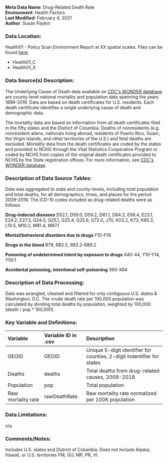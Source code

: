 **Meta Data Name**: Drug-Related Death Rate  
**Environment**: Health Factors  
**Last Modified**: February 4, 2021  
**Author**: Susan Paykin  

### Data Location: 
Health01 - Policy Scan Environment Report at XX spatial scales. Files can be found [here](https://github.com/GeoDaCenter/opioid-policy-scan/tree/master/Policy_Scan/data_final).
* Health01_C
* Health01_S

### Data Source(s) Description:  

The Underlying Cause of Death data available on [CDC's WONDER database](https://wonder.cdc.gov/) are county-level national mortality and population data spanning the years 1999-2019. Data are based on death certificates for U.S. residents. Each death certificate identifies a single underlying cause of death and demographic data. 

The mortality data are based on information from all death certificates filed in the fifty states and the District of Columbia. Deaths of nonresidents (e.g. nonresident aliens, nationals living abroad, residents of Puerto Rico, Guam, the Virgin Islands, and other territories of the U.S.) and fetal deaths are excluded. Mortality data from the death certificates are coded by the states and provided to NCHS through the Vital Statistics Cooperative Program or coded by NCHS from copies of the original death certificates provided to NCHS by the State registration offices. For more information, see [CDC's WONDER database](https://wonder.cdc.gov/wonder/help/ucd.html#).

### Description of Data Source Tables: 

Data was aggregated to state and county-levels, including total population and total deaths, for all demographics, times, and places for the period 2009-2018. The ICD-10 codes included as drug-related deaths were as follows:  

**Drug-induced diseases**
D52.1, D59.0, D59.2, D61.1, D64.2, E06.4, E23.1, E24.2, E27.3, G24.0, G25.1, G25.4, G25.6, G72.0, J70, K03.2, K73, K85.3, L10.5, M10.2, M81.4, M87.1

**Mental/behavioral disorders due to drugs**
F10-F19 

**Drugs in the blood**
R78, R82.5, R83.2-R89.2 

**Poisoning of undetermined intent by exposure to drugs**
X40-44, Y10-Y14, Y50.1 

**Accidental poisoning, intentional self-poisoning**
X60-X64 

### Description of Data Processing: 

Data was wrangled, cleaned and filtered for only contiguous U.S. states & Washington, D.C. The crude death rate per 100,000 population was calculated by dividing total deaths by population, weighted by 100,000 (death / pop * 100,000). 

### Key Variable and Definitions:

| Variable | Variable ID in .csv | Description |
|:---------|:--------------------|:------------|
| GEOID | GEOID | Unique 5-digit identifier for counties, 2-digit indentifier for states |
| Deaths | deaths | Total deaths from drug-related causes, 2009-2018 |
| Population | pop | Total population |
| Raw mortality rate | rawDeathRate | Raw mortality rate normalized per 100K population |

### Data Limitations: 

n/a

### Comments/Notes:

Includes U.S. states and District of Columbia. Does not include Alaska, Hawaii, or U.S. territories FM, GU, MP, PR, VI.
